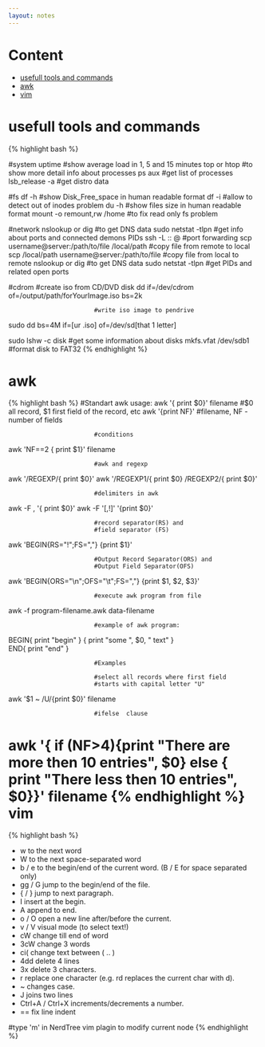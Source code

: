 ```yaml
---
layout: notes
---
```


Content
=================
  
  * [usefull tools and commands](#usefulltoolsandcommands)
  * [awk](#awk)
  * [vim](#vim)

usefull tools and commands
============
{% highlight bash %}

#system
uptime                    #show average load in 1, 5 and 15 minutes
top or htop               #to show more detail info about processes
ps aux                    #get list of processes 
lsb_release -a            #get distro data

#fs
df -h                      #show Disk_Free_space in human readable format
df -i                      #allow to detect out of inodes problem
du -h                      #show files size in human readable format
mount -o remount,rw /home  #to fix read only fs problem

#network
nslookup or dig #to get DNS data
sudo netstat -tlpn #get info about ports and connected demons PIDs 
ssh -L <local port>:<remote computer>:<remote port> <user>@<remote ip> #port forwarding
scp username@server:/path/to/file /local/path #copy file from remote to local
scp /local/path username@server:/path/to/file #copy file from local to remote
nslookup or dig            #to get DNS data
sudo netstat -tlpn         #get PIDs and related open ports

#cdrom
                            #create iso from CD/DVD disk
dd if=/dev/cdrom of=/output/path/forYourImage.iso bs=2k
                            
                            #write iso image to pendrive
sudo dd bs=4M if=[ur .iso] of=/dev/sd[that 1 letter]

sudo lshw -c disk           #get some information about disks
mkfs.vfat /dev/sdb1         #format disk to FAT32
{% endhighlight %}

awk
============
{% highlight bash %}
                            #Standart awk usage:
awk '{ print $0}' filename  #$0 all record, $1 first field of the record, etc
awk '{print NF}'            #filename, NF - number of fields
                            
                            #conditions
awk 'NF==2 { print $1}' filename
                            
                            #awk and regexp
awk '/REGEXP/{ print $0}'
awk '/REGEXP1/{ print $0} /REGEXP2/{ print $0}'
                            
                            #delimiters in awk
awk -F , '{ print $0}'
awk -F '[,!]' '{print $0}'
                            
                            #record separator(RS) and 
                            #field separator (FS)
awk 'BEGIN{RS="!";FS=","} {print $1}'

                            #Output Record Separator(ORS) and 
                            #Output Field Separator(OFS)
awk 'BEGIN{ORS="\n";OFS="\t";FS=","} {print $1, $2, $3}'

                            #execute awk program from file
awk -f program-filename.awk data-filename

                            #example of awk program:
BEGIN{
    print "begin"
}
{
    print "some ", $0, " text"
}               
END{
    print "end"
}

                            #Examples
                            
                            #select all records where first field 
                            #starts with capital letter "U"
awk '$1 ~ /U/{print $0}' filename

                            #ifelse  clause
awk '{ if (NF>4){print "There are more then 10 entries", $0} 
       else { print "There less then 10 entries", $0}}' filename
{% endhighlight %}
vim
============
{% highlight bash %}
- w      to the next word
- W      to the next space-separated word
- b / e  to the begin/end of the current word. (B / E for space separated only)
- gg / G jump to the begin/end of the file.
- { / }  jump to next paragraph.
- I      insert at the begin.
- A      append to end.
- o / O  open a new line after/before the current.
- v / V  visual mode (to select text!)
- cW     change till end of word
- 3cW    change 3 words
- ci(    change text between ( .. )
- 4dd    delete 4 lines
- 3x     delete 3 characters.
- r      replace one character (e.g. rd replaces the current char with d).
- ~      changes case.
- J      joins two lines
- Ctrl+A / Ctrl+X increments/decrements a number.
- ==     fix line indent

#type 'm' in NerdTree vim plagin to modify current node
{% endhighlight %}
